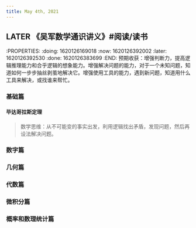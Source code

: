 ```yaml
---
title: May 4th, 2021
---
```


## LATER 《吴军数学通识讲义》#阅读/读书
:PROPERTIES:
:doing: 1620126169018
:now: 1620126392002
:later: 1620126392530
:done: 1620126383699
:END:
预期收获：增强判断力，提高逻辑推理能力和合乎逻辑的想象能力。增强解决问题的能力，对于一个未知问题，知道如何一步步抽丝剥茧地解决它。增强使用工具的能力，遇到新问题，知道用什么工具来解决，或找谁来帮忙。
### 基础篇
#### 毕达哥拉斯定理
#### 
> 数学思维：从不可能变的事实出发，利用逻辑找出矛盾，发现问题，然后再设法解决问题。
### 数字篇
### 几何篇
### 代数篇
### 微积分篇
### 概率和数理统计篇
##
